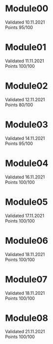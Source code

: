 # Module00
Validated 10.11.2021\
Points 95/100

# Module01
Validated 11.11.2021\
Points 100/100

# Module02
Validated 12.11.2021\
Points 80/100

# Module03
Validated 14.11.2021\
Points 95/100

# Module04
Validated 16.11.2021\
Points 100/100

# Module05
Validated 17.11.2021\
Points 100/100

# Module06
Validated 18.11.2021\
Points 100/100

# Module07
Validated 18.11.2021\
Points 100/100

# Module08
Validated 21.11.2021\
Points 100/100
